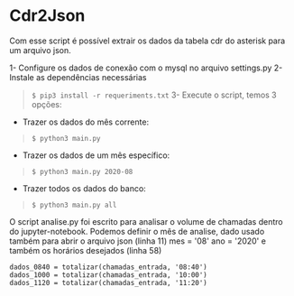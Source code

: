 # Cdr2Json

Com esse script é possível extrair os dados da tabela cdr do asterisk para um arquivo json.

1- Configure os dados de conexão com o mysql no arquivo settings.py
2- Instale as dependências necessárias
> `$ pip3 install -r requeriments.txt`
3- Execute o script, temos 3 opções:
- Trazer os dados do mês corrente:
> `$ python3 main.py`
- Trazer os dados de um mês específico:
> `$ python3 main.py 2020-08`
- Trazer todos os dados do banco:
> `$ python3 main.py all`

O script analise.py foi escrito para analisar o volume de chamadas dentro do jupyter-notebook.
Podemos definir o mês de analise, dado usado também para abrir o arquivo json (linha 11)
mes = '08'
ano = '2020'
e também os horários desejados (linha 58)
```
dados_0840 = totalizar(chamadas_entrada, '08:40')
dados_1000 = totalizar(chamadas_entrada, '10:00')
dados_1120 = totalizar(chamadas_entrada, '11:20')
```